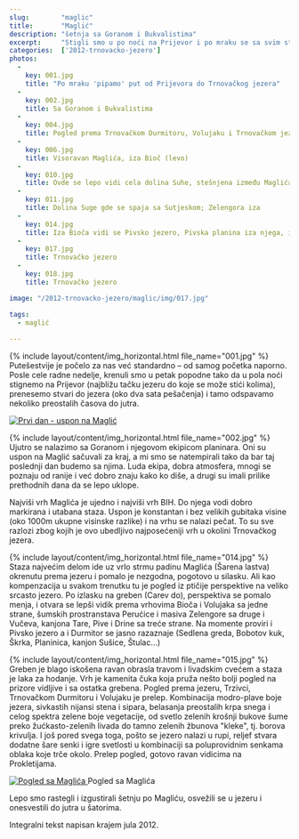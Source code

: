 ```yaml
---
slug:        "maglic"
title:       "Maglić"
description: "šetnja sa Goranom i Bukvalistima"
excerpt:     "Stigli smo u po noći na Prijevor i po mraku se sa svim stvarima dovukli nekako do jezera gde smo dremnuli do jutra. Rano ujutro iz šatora izlaze Goran i družina i zajedno se penjemo na Maglić."
categories:  ['2012-trnovacko-jezero']
photos:
  -
    key: 001.jpg
    title: "Po mraku 'pipamo' put od Prijevora do Trnovačkog jezera" 
  -
    key: 002.jpg
    title: Sa Goranom i Bukvalistima 
  -
    key: 004.jpg
    title: Pogled prema Trnovačkom Durmitoru, Volujaku i Trnovačkom jezeru 
  -
    key: 006.jpg
    title: Visoravan Maglića, iza Bioč (levo) 
  -
    key: 010.jpg
    title: Ovde se lepo vidi cela dolina Suhe, stešnjena između Maglića i Prijevora sa jedne i Volujaka sa druge strane 
  -
    key: 011.jpg
    title: Dolina Suge gde se spaja sa Sutjeskom; Zelengora iza 
  -
    key: 014.jpg
    title: Iza Bioča vidi se Pivsko jezero, Pivska planina iza njega, i skroz nazad - Durmitor
  -
    key: 017.jpg
    title: Trnovačko jezero
  -
    key: 018.jpg
    title: Trnovačko jezero

image: "/2012-trnovacko-jezero/maglic/img/017.jpg"

tags:
  - maglić
  
---
```


{% include layout/content/img_horizontal.html file_name="001.jpg" %}
Putešestvije je počelo za nas već standardno – od samog početka naporno. Posle cele radne nedelje, krenuli smo u petak 
popodne tako da u pola noći stignemo na Prijevor (najbližu tačku jezeru do koje se može stići kolima), prenesemo stvari 
do jezera (oko dva sata pešačenja) i tamo odspavamo nekoliko preostalih časova do jutra. 

<a class="no-margin" href="/2012-trnovacko-jezero/vrhovi/20120714-00-mapa.jpg" target="_blank" title="klikni za veću fotografiju" >
    <img src="/2012-trnovacko-jezero/vrhovi/thumbs/20120714-00-mapa.jpg" alt="Prvi dan - uspon na Maglić">
</a>

{% include layout/content/img_horizontal.html file_name="002.jpg" %}
Ujutro se nalazimo sa Goranom i njegovom ekipicom planinara. Oni su uspon na Maglić sačuvali za kraj, a mi smo se 
natempirali tako da bar taj poslednji dan budemo sa njima. Luda ekipa, dobra atmosfera, mnogi se poznaju od ranije i već 
dobro znaju kako ko diše, a drugi su imali prilike prethodnih dana da se lepo uklope.

Najviši vrh Maglića je ujedno i najviši vrh BIH. Do njega vodi dobro markirana i utabana staza. Uspon je konstantan i 
bez velikih gubitaka visine (oko 1000m ukupne visinske razlike) i na vrhu se nalazi pečat. To su sve razlozi zbog kojih 
je ovo ubedljivo najposećeniji vrh u okolini Trnovačkog jezera.

{% include layout/content/img_horizontal.html file_name="014.jpg" %}
Staza najvećim delom ide uz vrlo strmu padinu Maglića (Šarena lastva) okrenutu prema jezeru i pomalo je nezgodna, 
pogotovo u silasku. Ali kao kompenzacija u svakom trenutku tu je pogled iz ptičije perspektive na veliko srcasto jezero. 
Po izlasku na greben (Carev do), perspektiva se pomalo menja, i otvara se lepši vidik prema vrhovima Bioča i Volujaka sa 
jedne strane, šumskih prostranstava Perućice i masiva Zelengore sa druge i Vučeva, kanjona Tare, Pive i Drine sa treće 
strane. Na momente proviri i Pivsko jezero a i Durmitor se jasno razaznaje (Sedlena greda, Bobotov kuk, Škrka, 
Planinica, kanjon Sušice, Štulac...)

{% include layout/content/img_horizontal.html file_name="015.jpg" %}
Greben je blago iskošena ravan obrasla travom i livadskim cvećem a staza je laka za hodanje. Vrh je kamenita čuka koja 
pruža nešto bolji pogled na prizore vidljive i sa ostatka grebena. Pogled prema jezeru, Trzivci, Trnovačkom Durmitoru i 
Volujaku je prelep. Kombinacija modro-plave boje jezera, sivkastih nijansi stena i sipara, belasanja preostalih krpa 
snega i celog spektra zelene boje vegetacije, od svetlo zelenih krošnji bukove šume preko žućkasto-zelenih livada do 
tamno zelenih žbunova "kleke", tj. borova krivulja. I još pored svega toga, pošto se jezero nalazi u rupi, reljef 
stvara dodatne šare senki i igre svetlosti u kombinaciji sa poluprovidnim senkama oblaka koje trče okolo. Prelep 
pogled, gotovo ravan vidicima na Prokletijama.

<a class="no-margin" href="/2012-trnovacko-jezero/vrhovi/20120714-14a.jpg" target="_blank" title="klikni za veću fotografiju" >
    <img src="/2012-trnovacko-jezero/vrhovi/thumbs/20120714-14a.jpg" alt="Pogled sa Maglića">
</a>
<span class="caption text-muted">Pogled sa Maglića</span>

Lepo smo rastegli i izgustirali šetnju po Magliću, osvežili se u jezeru i onesvestili do jutra u šatorima.

<span class="caption text-muted pull-right">Integralni tekst napisan krajem jula 2012.</span>